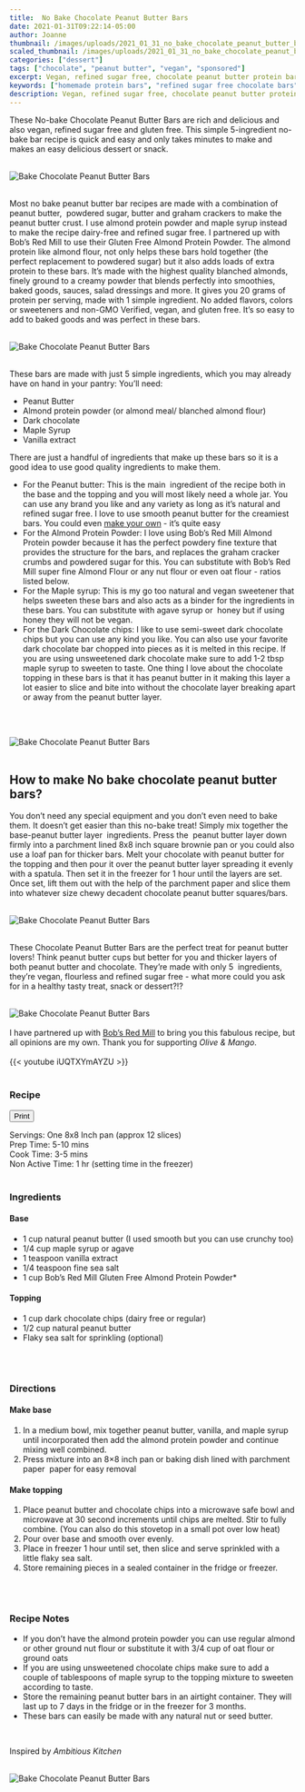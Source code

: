 ```yaml
---
title:  No Bake Chocolate Peanut Butter Bars
date: 2021-01-31T09:22:14-05:00
author: Joanne
thumbnail: /images/uploads/2021_01_31_no_bake_chocolate_peanut_butter_bars_1.jpg
scaled_thumbnail: /images/uploads/2021_01_31_no_bake_chocolate_peanut_butter_bars_0.jpg
categories: ["dessert"]
tags: ["chocolate", "peanut butter", "vegan", "sponsored"]
excerpt: Vegan, refined sugar free, chocolate peanut butter protein bars
keywords: ["homemade protein bars", "refined sugar free chocolate bars"]
description: Vegan, refined sugar free, chocolate peanut butter protein bars
---
```

<span class="blog-text">

These No-bake Chocolate Peanut Butter Bars are rich and delicious and also vegan, refined sugar free and gluten free. This simple 5-ingredient no-bake bar recipe is quick and easy and only takes minutes to make and makes an easy delicious dessert or snack. 
</br>
</br>

![Bake Chocolate Peanut Butter Bars](/images/uploads/2021_01_31_no_bake_chocolate_peanut_butter_bars_2.jpg)
</br>
</br>

Most no bake peanut butter bar recipes are made with a combination of peanut butter,  powdered sugar, butter and graham crackers to make the peanut butter crust. I use almond protein powder and maple syrup instead to make the recipe dairy-free and refined sugar free. I partnered up with Bob’s Red Mill to use their Gluten Free Almond Protein Powder. The almond protein like almond flour, not only helps these bars hold together (the perfect replacement to powdered sugar) but it also adds loads of extra protein to these bars. It’s made with the highest quality blanched almonds, finely ground to a creamy powder that blends perfectly into smoothies, baked goods, sauces, salad dressings and more. It gives you 20 grams of protein per serving, made with 1 simple ingredient. No added flavors, colors or sweeteners and non-GMO Verified, vegan, and gluten free. It’s so easy to add to baked goods and was perfect in these bars.
</br>
</br>

![Bake Chocolate Peanut Butter Bars](/images/uploads/2021_01_31_no_bake_chocolate_peanut_butter_bars_3.jpg)
</br>
</br>

These bars are made with just 5 simple ingredients, which you may already have on hand in your pantry: 
You’ll need:
* Peanut Butter
* Almond protein powder (or almond meal/ blanched almond flour)
* Dark chocolate 
* Maple Syrup
* Vanilla extract 

There are just a handful of ingredients that make up these bars so it is a good idea to use good quality ingredients to make them. 

* For the Peanut butter: This is the main  ingredient of the recipe both in the base and the topping and you will most likely need a whole jar. You can use any brand you like and any variety as long as it’s natural and refined sugar free. I love to use smooth peanut butter for the creamiest bars. You could even [make your own](https://www.oliveandmango.com/how-to-make-the-creamiest-homemade-nut-seed-butter/) - it’s quite easy
* For the Almond Protein Powder: I love using Bob’s Red Mill Almond Protein powder because it has the perfect powdery fine texture that provides the structure for the bars, and replaces the graham cracker crumbs and powdered sugar for this. You can substitute with Bob’s Red Mill super fine Almond Flour or any nut flour or even oat flour - ratios listed below. 
* For the Maple syrup: This is my go too natural and vegan sweetener that helps sweeten these bars and also acts as a binder for the ingredients in these bars. You can substitute with agave syrup or  honey but if using honey they will not be vegan. 
* For the Dark Chocolate chips: I like to use semi-sweet dark chocolate chips but you can use any kind you like. You can also use your favorite dark chocolate bar chopped into pieces as it is melted in this recipe. If you are using unsweetened dark chocolate make sure to add 1-2 tbsp maple syrup to sweeten to taste. One thing I love about the chocolate topping in these bars is that it has peanut butter in it making this layer a lot easier to slice and bite into without the chocolate layer breaking apart or away from the peanut butter layer. 
</br>
</br>

![Bake Chocolate Peanut Butter Bars](/images/uploads/2021_01_31_no_bake_chocolate_peanut_butter_bars_4.jpg)
</br>
</br>

## How to make No bake chocolate peanut butter bars? 
You don’t need any special equipment and you don’t even need to bake them. It doesn’t get easier than this no-bake treat! Simply mix together the base-peanut butter layer  ingredients. Press the  peanut butter layer down firmly into a parchment lined 8x8 inch square brownie pan or you could also use a loaf pan for thicker bars. Melt your chocolate with peanut butter for the topping and then pour it over the peanut butter layer spreading it evenly with a spatula. Then set it in the freezer for 1 hour until the layers are set. Once set, lift them out with the help of the parchment paper and slice them into whatever size chewy decadent chocolate peanut butter squares/bars. 
</br>
</br>

![Bake Chocolate Peanut Butter Bars](/images/uploads/2021_01_31_no_bake_chocolate_peanut_butter_bars_5.jpg)
</br>
</br>

These Chocolate Peanut Butter Bars are the perfect treat for peanut butter lovers! Think peanut butter cups but better for you and thicker layers of both peanut butter and chocolate. They’re made with only 5  ingredients, they’re vegan, flourless and refined sugar free - what more could you ask for in a healthy tasty treat, snack or dessert?!?
</br>
</br>

![Bake Chocolate Peanut Butter Bars](/images/uploads/2021_01_31_no_bake_chocolate_peanut_butter_bars_6.jpg)
</br>
</br>
I have partnered up with <span class="highlight"><a rel="nofollow" href="https://www.bobsredmill.com/?utm_source=TheOliveAndMango&utm_medium=influencer&utm_campaign=bobsredmill">Bob’s Red Mill</a></span> to bring you this fabulous recipe, but all opinions are my own. Thank you for supporting _Olive & Mango_.
</br>
</br>
{{< youtube iUQTXYmAYZU >}}
</br>
</br>
</span>

### Recipe
<div print_button><form>
<input type="button" value="Print" class="btn__print" onClick="window.print()">
</form></div>

<div>Servings: <span itemprop="recipeYield">One 8x8 Inch pan (approx 12 slices)</div>
<div>Prep Time: <meta itemprop="prepTime" content="PT10M">5-10 mins</div>
<div>Cook Time: <meta itemprop="cookTime" content="PT5M">3-5 mins</div>
<div>Non Active Time: 1 hr (setting time in the freezer) </div>
</br>

### Ingredients
#### Base
* <span itemprop="recipeIngredient">1 cup natural peanut butter (I used smooth but you can use crunchy too)</span>
* <span itemprop="recipeIngredient">1/4 cup maple syrup or agave</span>
* <span itemprop="recipeIngredient">1 teaspoon vanilla extract </span>
* <span itemprop="recipeIngredient">1/4 teaspoon fine sea salt </span>
* <span itemprop="recipeIngredient">1 cup Bob’s Red Mill Gluten Free Almond Protein Powder*</span>

#### Topping
* <span itemprop="recipeIngredient">1 cup dark chocolate chips (dairy free or regular)</span>
* <span itemprop="recipeIngredient">1/2 cup natural peanut butter</span>
* <span itemprop="recipeIngredient">Flaky sea salt for sprinkling (optional) </span>
</br>
</br>

### Directions
#### Make base 
1. In a medium bowl, mix together peanut butter, vanilla, and maple syrup until incorporated then add the almond protein powder and continue mixing well combined.
1. Press mixture into an 8×8 inch pan or baking dish lined with parchment paper  paper for easy removal

#### Make topping 
1. Place peanut butter and chocolate chips into a microwave safe bowl and microwave at 30 second increments until chips are melted. Stir to fully combine. (You can also do this stovetop in a small pot over low heat) 
2. Pour over base and smooth over evenly. 
3. Place in freezer 1 hour until set, then slice and serve sprinkled with a little flaky sea salt. 
4. Store remaining pieces in a sealed container in the fridge or freezer. 
</br>
</br>

### Recipe Notes 
* If you don’t have the almond protein powder you can use regular almond or other ground nut flour or substitute it with 3/4 cup of oat flour or ground oats 
* If you are using unsweetened chocolate chips make sure to add a couple of tablespoons of maple syrup to the topping mixture to sweeten according to taste. 
* Store the remaining peanut butter bars in an airtight container. They will last up to 7 days in the fridge or in the freezer for 3 months.
* These bars can easily be made with any natural nut or seed butter. 
</br>

Inspired by _Ambitious Kitchen_
</br>
</br>

![Bake Chocolate Peanut Butter Bars](/images/uploads/2021_01_31_no_bake_chocolate_peanut_butter_bars_7.jpg)